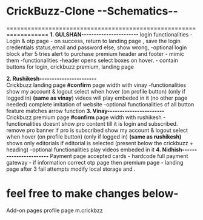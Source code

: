 # CrickBuzz-Clone          --Schematics--
==================================================================
**1. GULSHAN-----------------------**
      login
          functionalities
            - Login & otp page - on success, return to landing page , save the login credentials status,email and password
                                       else, show wrong,                        -optional login block after 5 tries
                                                                                          alert to purchase premium
       header and footer - mimic them
           -functionalities
              -header opens select boxes on hover.
              - contain buttons for login, crickbuzz premium, landing page 
       
       
**2. Rushikesh-----------------------**                
        Crickbuzz landing page                                                 **#confirm** page width with vinay
            -functionalities
                show my account & logout select when hover (on profile button) (only if logged in)                            **(same as vinay**)
                videos will play embeded in it (no other page needed)
                complete imitation of website
                                                                                  -optional  functionalities of all button
                                                                                             feature matches arrow function
**3. Vinay-----------------------**                                                                                                   
        Crickbuzz premium page                                                **#confirm** page width with rushikesh
            -functionalities
                  doesnt show pro content till it is login and subscribed.
                  remove pro banner if pro is subscribed
                  show my account & logout select when hover (on profile button) (only if logged in)                          **(same as rushikesh)**
                  shows only editorials if editorial is selected (present below the crickbuzz + heading) 
                                                                                    -optional functionalities    play videos embeded in it
**4. Nidhish-----------------------** 
      Payment page
      accepted cards - hardcode
      full payment gateway - if information correct otp page then premium page
                           - landing page after  3 fail attempts
      modify local storage and .   
      
      
feel free to make changes below-      
=============================================================================
Add-on pages
profile page
m.crickbzz


      
